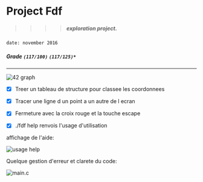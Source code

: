 # Project Fdf
>>>> ##### exploration project.
`date: november 2016`
##### Grade ``(117/100)`` ``(117/125)*``
--------  -----------------------

![42 graph](https://imgur.com/hQ57ZSC.pnj)

- [X] Treer un tableau de structure pour classee les coordonnees
- [X] Tracer une ligne d un point a un autre de l ecran
- [X] Fermeture avec la croix rouge et la touche escape
- [X] ./fdf help renvois l'usage d'utilisation


affichage de l'aide:

![usage help](https://imgur.com/LjfmwHt.pnj)


Quelque gestion d'erreur et clarete du code:

![main.c](https://imgur.com/sdMm2RN.pnj)